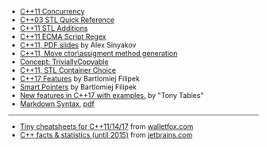 * [C++11 Concurrency](./concurrency.md)
* [C++03 STL Quick Reference](./STL_quick_reference.md)
* [C++11 STL Additions](./STL_additions_Cpp11.md)
* [C++11 ECMA Script Regex](./ECMA_script_regex.md)
* [C++11, PDF slides](http://soft.vub.ac.be/~cderoove/structuur2/C++11.pdf) by Alex Sinyakov
* [C++11, Move ctor\\assigment method generation](./move_ctor_assigment_generation.md)
* [Concept: TriviallyCopyable](./trivially_copyable.md)
* [C++11, STL Container Choice](./STL_container_choice.md)
* [C++17 Features](./cpp17RedCard.md) by Bartlomiej Filipek
* [Smart Pointers](./smart_ptr.md) by Bartlomiej Filipek
* [New features in C++17 with examples.](https://github.com/tvaneerd/cpp17_in_TTs/blob/master/ALL_IN_ONE.md) by "Tony Tables"
* [Markdown Syntax](./markdown_syntax.md), [pdf](https://guides.github.com/features/mastering-markdown/)
---
* [Tiny cheatsheets for C++11/14/17](https://www.walletfox.com/course/cheatsheets_cpp.php) from [walletfox.com](https://www.walletfox.com/) 
* [C++ facts & statistics (until 2015)](./jetbrains.com/infographic.md) from [jetbrains.com](https://blog.jetbrains.com/clion/2015/07/infographics-cpp-facts-before-clion/)